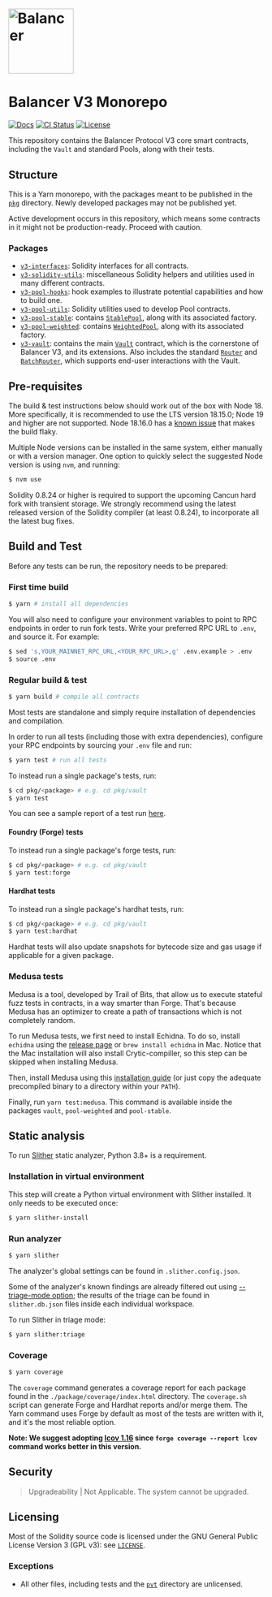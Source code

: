 # <img src="logo.svg" alt="Balancer" height="128px">

# Balancer V3 Monorepo

[![Docs](https://img.shields.io/badge/docs-%F0%9F%93%84-blue)](https://docs.balancer.fi/)
[![CI Status](https://github.com/balancer/balancer-v3-monorepo/workflows/CI/badge.svg)](https://github.com/balancer/balancer-v3-monorepo/actions)
[![License](https://img.shields.io/badge/License-GPLv3-green.svg)](https://www.gnu.org/licenses/gpl-3.0)

This repository contains the Balancer Protocol V3 core smart contracts, including the `Vault` and standard Pools, along with their tests.

## Structure

This is a Yarn monorepo, with the packages meant to be published in the [`pkg`](./pkg) directory. Newly developed packages may not be published yet.

Active development occurs in this repository, which means some contracts in it might not be production-ready. Proceed with caution.

### Packages

- [`v3-interfaces`](./pkg/interfaces): Solidity interfaces for all contracts.
- [`v3-solidity-utils`](./pkg/solidity-utils): miscellaneous Solidity helpers and utilities used in many different contracts.
- [`v3-pool-hooks`](./pkg/pool-hooks/): hook examples to illustrate potential capabilities and how to build one.
- [`v3-pool-utils`](./pkg/pool-utils/): Solidity utilities used to develop Pool contracts.
- [`v3-pool-stable`](./pkg/pool-stable/): contains [`StablePool`](./pkg/pool-stable/contracts/StablePool.sol), along with its associated factory.
- [`v3-pool-weighted`](./pkg/pool-weighted): contains [`WeightedPool`](./pkg/pool-weighted/contracts/WeightedPool.sol), along with its associated factory.
- [`v3-vault`](./pkg/vault): contains the main [`Vault`](./pkg/vault/contracts/Vault.sol) contract, which is the cornerstone of Balancer V3, and its extensions. Also includes the standard [`Router`](./pkg/vault/contracts/Router.sol) and [`BatchRouter`](./pkg/vault/contracts/BatchRouter.sol), which supports end-user interactions with the Vault.

## Pre-requisites

The build & test instructions below should work out of the box with Node 18. More specifically, it is recommended to use the LTS version 18.15.0; Node 19 and higher are not supported. Node 18.16.0 has a [known issue](https://github.com/NomicFoundation/hardhat/issues/3877) that makes the build flaky.

Multiple Node versions can be installed in the same system, either manually or with a version manager.
One option to quickly select the suggested Node version is using `nvm`, and running:

```bash
$ nvm use
```

Solidity 0.8.24 or higher is required to support the upcoming Cancun hard fork with transient storage. We strongly recommend using the latest released version of the Solidity compiler (at least 0.8.24), to incorporate all the latest bug fixes.

## Build and Test

Before any tests can be run, the repository needs to be prepared:

### First time build

```bash
$ yarn # install all dependencies
```

You will also need to configure your environment variables to point to RPC endpoints in order to run fork tests.
Write your preferred RPC URL to `.env`, and source it. For example:

```bash
$ sed 's,YOUR_MAINNET_RPC_URL,<YOUR_RPC_URL>,g' .env.example > .env
$ source .env
```

### Regular build & test

```bash
$ yarn build # compile all contracts
```

Most tests are standalone and simply require installation of dependencies and compilation.

In order to run all tests (including those with extra dependencies), configure your RPC endpoints by sourcing your `.env` file and run:

```bash
$ yarn test # run all tests
```

To instead run a single package's tests, run:

```bash
$ cd pkg/<package> # e.g. cd pkg/vault
$ yarn test
```

You can see a sample report of a test run [here](./audits/test-report.md).

#### Foundry (Forge) tests

To instead run a single package's forge tests, run:

```bash
$ cd pkg/<package> # e.g. cd pkg/vault
$ yarn test:forge
```

#### Hardhat tests

To instead run a single package's hardhat tests, run:

```bash
$ cd pkg/<package> # e.g. cd pkg/vault
$ yarn test:hardhat
```

Hardhat tests will also update snapshots for bytecode size and gas usage if applicable for a given package.

### Medusa tests

Medusa is a tool, developed by Trail of Bits, that allow us to execute stateful fuzz tests in contracts, in a way
smarter than Forge. That's because Medusa has an optimizer to create a path of transactions which is not completely
random.

To run Medusa tests, we first need to install Echidna. To do so, install `echidna` using the 
[release page](https://github.com/crytic/echidna/releases) or `brew install echidna` in Mac. Notice that the Mac
installation will also install Crytic-compiller, so this step can be skipped when installing Medusa.

Then, install Medusa using this [installation guide](https://github.com/crytic/medusa/blob/master/docs/src/getting_started/installation.md#building-from-source) (or just copy the adequate precompiled binary to a directory within your `PATH`).

Finally, run `yarn test:medusa`. This command is available inside the packages `vault`, `pool-weighted` and 
`pool-stable`.

## Static analysis

To run [Slither](https://github.com/crytic/slither) static analyzer, Python 3.8+ is a requirement.

### Installation in virtual environment

This step will create a Python virtual environment with Slither installed. It only needs to be executed once:

```bash
$ yarn slither-install
```

### Run analyzer

```bash
$ yarn slither
```

The analyzer's global settings can be found in `.slither.config.json`.

Some of the analyzer's known findings are already filtered out using [--triage-mode option](https://github.com/crytic/slither/wiki/Usage#triage-mode); the results of the triage can be found in `slither.db.json` files inside each individual workspace.

To run Slither in triage mode:

```bash
$ yarn slither:triage
```

### Coverage

```bash
$ yarn coverage
```

The `coverage` command generates a coverage report for each package found in the `./package/coverage/index.html` directory. The `coverage.sh` script can generate Forge and Hardhat reports and/or merge them. The Yarn command uses Forge by default as most of the tests are written with it, and it's the most reliable option.

**Note: We suggest adopting [lcov 1.16](https://github.com/linux-test-project/lcov/releases/tag/v1.16) since `forge coverage --report lcov` command works better in this version.**

## Security

> Upgradeability | Not Applicable. The system cannot be upgraded.

## Licensing

Most of the Solidity source code is licensed under the GNU General Public License Version 3 (GPL v3): see [`LICENSE`](./LICENSE).

### Exceptions

- All other files, including tests and the [`pvt`](./pvt) directory are unlicensed.
